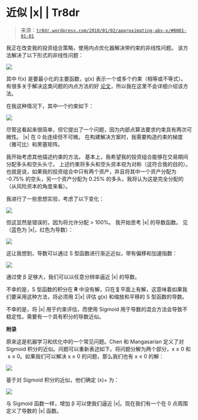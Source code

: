 <!--yml

类别：未分类

日期：2024-05-18 15:35:21

-->

# 近似 |x| | Tr8dr

> 来源：[`tr8dr.wordpress.com/2010/01/02/approximating-abs-x/#0001-01-01`](https://tr8dr.wordpress.com/2010/01/02/approximating-abs-x/#0001-01-01)

我正在改变我的投资组合策略，使用内点优化器解决带约束的非线性问题。 该方法解决了以下形式的非线性问题：

![](https://tr8dr.wordpress.com/wp-content/uploads/2010/01/screen-shot-2010-01-02-at-1-42-24-pm.png)

其中 f(x) 是要最小化的主要函数，g(x) 表示一个或多个约束（相等或不等式）。 有很多关于解决这类问题的内点方法的好 [论文](http://www.math.kth.se/~andersf/doc/sirev41494.pdf)，所以我在这里不会详细介绍该方法。

在我这种情况下，其中一个约束如下：

![](https://tr8dr.wordpress.com/wp-content/uploads/2010/01/screen-shot-2010-01-02-at-1-50-33-pm.png)

尽管这看起来很简单，但它提出了一个问题，因为内部点算法要求约束具有两次可微性。 |x| 在 0 处连续但不可微。 在构建解决方案时，我需要构造约束的梯度（雅可比）和黑塞矩阵。

我开始考虑其他描述约束的方法。 基本上，我希望我的投资组合能够在交易期间分配多头和空头头寸。 上述约束将多头和空头资本视为对称（这符合我的目的）。 也就是说，如果我的投资组合中只有两个资产，并且将其中一个资产分配为 -0.75% 的空头，另一个资产分配为 0.25% 的多头，我将认为这是完全分配的（从风险资本的角度来看）。

我进行了一些思想实验，考虑了以下变化：

![](https://tr8dr.wordpress.com/wp-content/uploads/2010/01/screen-shot-2010-01-02-at-2-01-19-pm.png)

但这显然是错误的，因为将允许分配 > 100%。 我开始思考 |x| 的导数函数。 见（蓝色为 |x|，红色为导数）：

![](https://tr8dr.wordpress.com/wp-content/uploads/2010/01/abs-derivative.png)

这让我想到，导数可以通过 S 型函数进行渐近近似，带有偏移和加速指数：

![](https://tr8dr.wordpress.com/wp-content/uploads/2010/01/sigmoid.png)

通过使 β 足够大，我们可以以任意分辨率逼近 |x| 的导数。

不幸的是，S 型函数的积分在 **R** 中没有解，只在复平面上有解，这意味着如果我们要采用这种方法，将必须用 Σ|x| 评估 g(x) 和缩放和平移的 S 型函数的导数。

不幸的是，将 |x| 用于约束评估，而使用 Sigmoid 用于导数的混合方法会导致不稳定性。需要有一个具有积分的导数近似。

**附录**

原来这是机器学习和优化中的一个常见问题。Chen 和 Mangasarian 定义了对 Sigmoid 积分的近似。问题可以重新表述如下。将问题分解为两个部分，x ≥ 0 和  x ≤ 0。如果我们可以解决 x ≥ 0 的问题，那么我们也有 x ≤ 0 的解：

![](https://tr8dr.wordpress.com/wp-content/uploads/2010/01/screen-shot-2010-01-03-at-11-25-02-am.png)

基于对 Sigmoid 积分的近似，他们确定 (x)+ 为：

![](https://tr8dr.wordpress.com/wp-content/uploads/2010/01/screen-shot-2010-01-03-at-11-28-58-am.png)

与 Sigmoid 函数一样，增加 β 可以使我们逼近 |x|。现在我们有一个在 0 点周围定义了导数的 |x| 函数。
